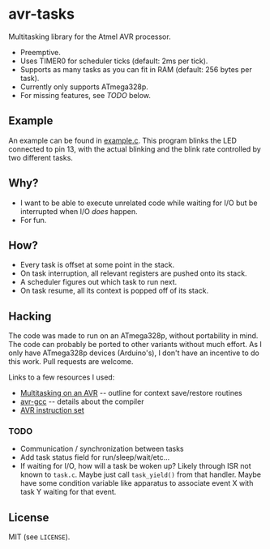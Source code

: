 # avr-tasks

Multitasking library for the Atmel AVR processor.

* Preemptive.
* Uses TIMER0 for scheduler ticks (default: 2ms per tick).
* Supports as many tasks as you can fit in RAM (default: 256 bytes per task).
* Currently only supports ATmega328p.
* For missing features, see _TODO_ below.

## Example

An example can be found in [example.c](example.c).
This program blinks the LED connected to pin 13, with the actual blinking and
the blink rate controlled by two different tasks.

## Why?

* I want to be able to execute unrelated code while waiting for I/O but be
  interrupted when I/O _does_ happen.
* For fun.

## How?

* Every task is offset at some point in the stack.
* On task interruption, all relevant registers are pushed onto its stack.
* A scheduler figures out which task to run next.
* On task resume, all its context is popped off of its stack.

## Hacking

The code was made to run on an ATmega328p, without portability in mind.
The code can probably be ported to other variants without much effort.
As I only have ATmega328p devices (Arduino's), I don't have an incentive to do
this work. Pull requests are welcome.

Links to a few resources I used:

* [Multitasking on an AVR][1] -- outline for context save/restore routines
* [avr-gcc][2] -- details about the compiler
* [AVR instruction set][3]

[1]: http://www.avrfreaks.net/modules/FreaksArticles/files/14/Multitasking%20on%20an%20AVR.pdf
[2]: http://gcc.gnu.org/wiki/avr-gcc
[3]: http://www.atmel.com/images/doc0856.pdf

### TODO

* Communication / synchronization between tasks
* Add task status field for run/sleep/wait/etc...
* If waiting for I/O, how will a task be woken up? Likely through ISR not known
  to `task.c`. Maybe just call `task_yield()` from that handler. Maybe have
  some condition variable like apparatus to associate event X with task Y
  waiting for that event.

## License

MIT (see ``LICENSE``).
